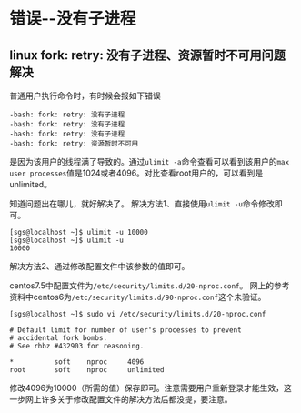# 错误--没有子进程

## linux fork: retry: 没有子进程、资源暂时不可用问题解决

普通用户执行命令时，有时候会报如下错误

```
-bash: fork: retry: 没有子进程
-bash: fork: retry: 没有子进程
-bash: fork: retry: 没有子进程
-bash: fork: retry: 资源暂时不可用
```

是因为该用户的线程满了导致的。通过`ulimit -a`命令查看可以看到该用户的`max user processes`值是1024或者4096。对比查看root用户的，可以看到是unlimited。

知道问题出在哪儿，就好解决了。
解决方法1、直接使用`ulimit -u`命令修改即可。

```
[sgs@localhost ~]$ ulimit -u 10000
[sgs@localhost ~]$ ulimit -u
10000
```

解决方法2、通过修改配置文件中该参数的值即可。

centos7.5中配置文件为`/etc/security/limits.d/20-nproc.conf`。
网上的参考资料中centos6为`/etc/security/limits.d/90-nproc.conf`这个未验证。

```
[sgs@localhost ~]$ sudo vi /etc/security/limits.d/20-nproc.conf

# Default limit for number of user's processes to prevent
# accidental fork bombs.
# See rhbz #432903 for reasoning.

*          soft    nproc     4096
root       soft    nproc     unlimited
```

修改4096为10000（所需的值）保存即可。注意需要用户重新登录才能生效，这一步网上许多关于修改配置文件的解决方法后都没提，要注意。